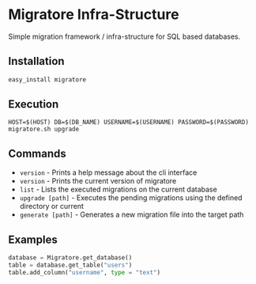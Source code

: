 # Migratore Infra-Structure

Simple migration framework / infra-structure for SQL based databases.

## Installation

```bash
easy_install migratore
```

## Execution

```
HOST=$(HOST) DB=$(DB_NAME) USERNAME=$(USERNAME) PASSWORD=$(PASSWORD) migratore.sh upgrade
```

## Commands

* `version` - Prints a help message about the cli interface
* `version` - Prints the current version of migratore
* `list` - Lists the executed migrations on the current database
* `upgrade [path]` - Executes the pending migrations using the defined directory or current
* `generate [path]` - Generates a new migration file into the target path

## Examples

```python
database = Migratore.get_database()
table = database.get_table("users")
table.add_column("username", type = "text")
```
